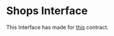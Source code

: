 # Shops Interface

This Interface has made for [this](https://github.com/aovent/solidity_contracts/blob/main/ShopsContract/shops.sol) contract.